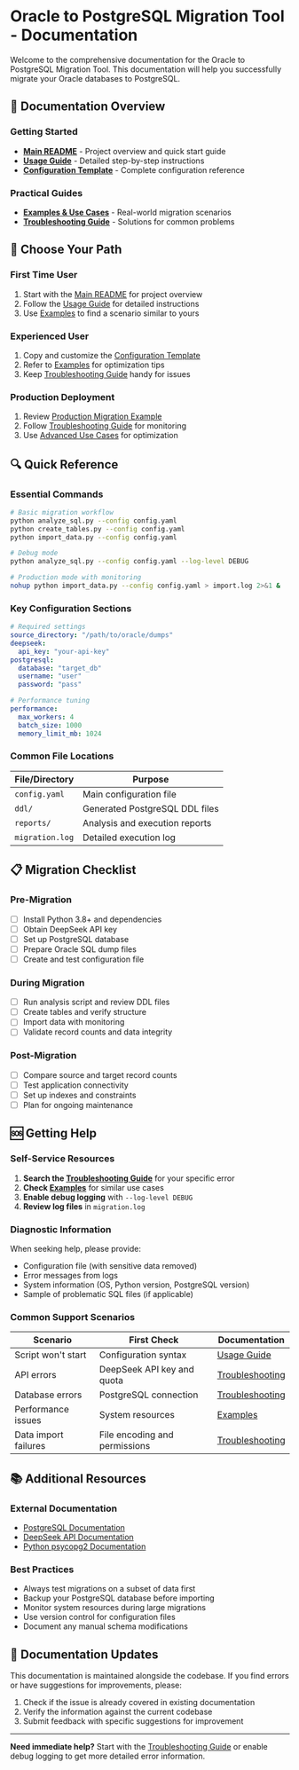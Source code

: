 # Oracle to PostgreSQL Migration Tool - Documentation

Welcome to the comprehensive documentation for the Oracle to PostgreSQL Migration Tool. This documentation will help you successfully migrate your Oracle databases to PostgreSQL.

## 📖 Documentation Overview

### Getting Started
- **[Main README](../README.md)** - Project overview and quick start guide
- **[Usage Guide](USAGE.md)** - Detailed step-by-step instructions
- **[Configuration Template](../config.yaml.template)** - Complete configuration reference

### Practical Guides
- **[Examples & Use Cases](EXAMPLES.md)** - Real-world migration scenarios
- **[Troubleshooting Guide](TROUBLESHOOTING.md)** - Solutions for common problems

## 🎯 Choose Your Path

### First Time User
1. Start with the [Main README](../README.md) for project overview
2. Follow the [Usage Guide](USAGE.md) for detailed instructions
3. Use [Examples](EXAMPLES.md) to find a scenario similar to yours

### Experienced User
1. Copy and customize the [Configuration Template](../config.yaml.template)
2. Refer to [Examples](EXAMPLES.md) for optimization tips
3. Keep [Troubleshooting Guide](TROUBLESHOOTING.md) handy for issues

### Production Deployment
1. Review [Production Migration Example](EXAMPLES.md#production-migration)
2. Follow [Troubleshooting Guide](TROUBLESHOOTING.md) for monitoring
3. Use [Advanced Use Cases](EXAMPLES.md#advanced-use-cases) for optimization

## 🔍 Quick Reference

### Essential Commands

```bash
# Basic migration workflow
python analyze_sql.py --config config.yaml
python create_tables.py --config config.yaml
python import_data.py --config config.yaml

# Debug mode
python analyze_sql.py --config config.yaml --log-level DEBUG

# Production mode with monitoring
nohup python import_data.py --config config.yaml > import.log 2>&1 &
```

### Key Configuration Sections

```yaml
# Required settings
source_directory: "/path/to/oracle/dumps"
deepseek:
  api_key: "your-api-key"
postgresql:
  database: "target_db"
  username: "user"
  password: "pass"

# Performance tuning
performance:
  max_workers: 4
  batch_size: 1000
  memory_limit_mb: 1024
```

### Common File Locations

| File/Directory | Purpose |
|----------------|---------|
| `config.yaml` | Main configuration file |
| `ddl/` | Generated PostgreSQL DDL files |
| `reports/` | Analysis and execution reports |
| `migration.log` | Detailed execution log |

## 📋 Migration Checklist

### Pre-Migration
- [ ] Install Python 3.8+ and dependencies
- [ ] Obtain DeepSeek API key
- [ ] Set up PostgreSQL database
- [ ] Prepare Oracle SQL dump files
- [ ] Create and test configuration file

### During Migration
- [ ] Run analysis script and review DDL files
- [ ] Create tables and verify structure
- [ ] Import data with monitoring
- [ ] Validate record counts and data integrity

### Post-Migration
- [ ] Compare source and target record counts
- [ ] Test application connectivity
- [ ] Set up indexes and constraints
- [ ] Plan for ongoing maintenance

## 🆘 Getting Help

### Self-Service Resources
1. **Search the [Troubleshooting Guide](TROUBLESHOOTING.md)** for your specific error
2. **Check [Examples](EXAMPLES.md)** for similar use cases
3. **Enable debug logging** with `--log-level DEBUG`
4. **Review log files** in `migration.log`

### Diagnostic Information
When seeking help, please provide:
- Configuration file (with sensitive data removed)
- Error messages from logs
- System information (OS, Python version, PostgreSQL version)
- Sample of problematic SQL files (if applicable)

### Common Support Scenarios

| Scenario | First Check | Documentation |
|----------|-------------|---------------|
| Script won't start | Configuration syntax | [Usage Guide](USAGE.md#configuration) |
| API errors | DeepSeek API key and quota | [Troubleshooting](TROUBLESHOOTING.md#api-integration-issues) |
| Database errors | PostgreSQL connection | [Troubleshooting](TROUBLESHOOTING.md#database-connection-problems) |
| Performance issues | System resources | [Examples](EXAMPLES.md#performance-expectations) |
| Data import failures | File encoding and permissions | [Troubleshooting](TROUBLESHOOTING.md#file-processing-errors) |

## 📚 Additional Resources

### External Documentation
- [PostgreSQL Documentation](https://www.postgresql.org/docs/)
- [DeepSeek API Documentation](https://platform.deepseek.com/docs)
- [Python psycopg2 Documentation](https://www.psycopg.org/docs/)

### Best Practices
- Always test migrations on a subset of data first
- Backup your PostgreSQL database before importing
- Monitor system resources during large migrations
- Use version control for configuration files
- Document any manual schema modifications

## 🔄 Documentation Updates

This documentation is maintained alongside the codebase. If you find errors or have suggestions for improvements, please:

1. Check if the issue is already covered in existing documentation
2. Verify the information against the current codebase
3. Submit feedback with specific suggestions for improvement

---

**Need immediate help?** Start with the [Troubleshooting Guide](TROUBLESHOOTING.md) or enable debug logging to get more detailed error information.